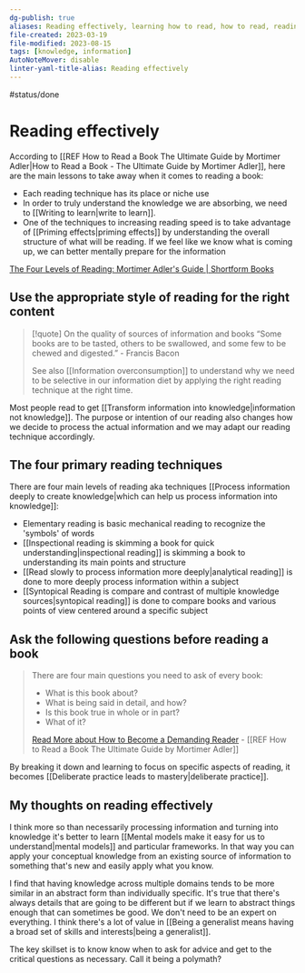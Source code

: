 ```yaml
---
dg-publish: true
aliases: Reading effectively, learning how to read, how to read, reading effectively, interpreting books, book reading, reading a book, reading techniques, read things properly
file-created: 2023-03-19
file-modified: 2023-08-15
tags: [knowledge, information]
AutoNoteMover: disable
linter-yaml-title-alias: Reading effectively
---
```


#status/done

# Reading effectively

According to [[REF How to Read a Book The Ultimate Guide by Mortimer Adler|How to Read a Book - The Ultimate Guide by Mortimer Adler]], here are the main lessons to take away when it comes to reading a book:
- Each reading technique has its place or niche use
- In order to truly understand the knowledge we are absorbing, we need to [[Writing to learn|write to learn]].
- One of the techniques to increasing reading speed is to take advantage of [[Priming effects|priming effects]] by understanding the overall structure of what will be reading. If we feel like we know what is coming up, we can better mentally prepare for the information

[The Four Levels of Reading: Mortimer Adler's Guide | Shortform Books](https://www.shortform.com/blog/four-levels-of-reading/#:~:text=The%20four%20levels%20of%20reading%20are%20elementary%20reading%2C%20inspectional%20reading,the%20four%20levels%20of%20reading.)

## Use the appropriate style of reading for the right content

> [!quote] On the quality of sources of information and books
> “Some books are to be tasted, others to be swallowed, and some few to be chewed and digested.”
> \- Francis Bacon
>
> See also [[Information overconsumption]] to understand why we need to be selective in our information diet by applying the right reading technique at the right time.

Most people read to get [[Transform information into knowledge|information not knowledge]]. The purpose or intention of our reading also changes how we decide to process the actual information and we may adapt our reading technique accordingly.

## The four primary reading techniques

There are four main levels of reading aka techniques [[Process information deeply to create knowledge|which can help us process information into knowledge]]:
- Elementary reading is basic mechanical reading to recognize the 'symbols' of words
- [[Inspectional reading is skimming a book for quick understanding|inspectional reading]] is skimming a book to understanding its main points and structure
- [[Read slowly to process information more deeply|analytical reading]] is done to more deeply process information within a subject
- [[Syntopical Reading is compare and contrast of multiple knowledge sources|syntopical reading]] is done to compare books and various points of view centered around a specific subject

## Ask the following questions before reading a book

> There are four main questions you need to ask of every book:
>
> -   What is this book about?
> -   What is being said in detail, and how?
> -   Is this book true in whole or in part?
> -   What of it?
>
> [Read More about How to Become a Demanding Reader](https://fs.blog/2013/06/the-art-of-reading-how-to-be-a-demanding-reader/)
> \- [[REF How to Read a Book The Ultimate Guide by Mortimer Adler]]

By breaking it down and learning to focus on specific aspects of reading, it becomes [[Deliberate practice leads to mastery|deliberate practice]].

## My thoughts on reading effectively

I think more so than necessarily processing information and turning into knowledge it's better to learn [[Mental models make it easy for us to understand|mental models]] and particular frameworks. In that way you can apply your conceptual knowledge from an existing source of information to something that's new and easily apply what you know.

I find that having knowledge across multiple domains tends to be more similar in an abstract form than individually specific. It's true that there's always details that are going to be different but if we learn to abstract things enough that can sometimes be good. We don't need to be an expert on everything. I think there's a lot of value in [[Being a generalist means having a broad set of skills and interests|being a generalist]].

The key skillset is to know know when to ask for advice and get to the critical questions as necessary. Call it being a polymath?
